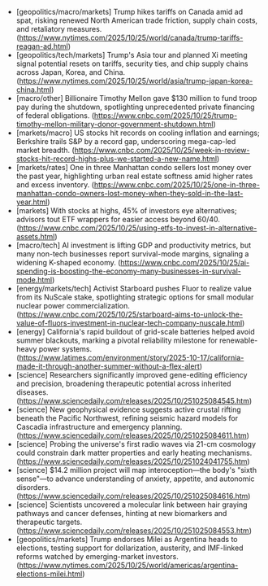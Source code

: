 - [geopolitics/macro/markets] Trump hikes tariffs on Canada amid ad spat, risking renewed North American trade friction, supply chain costs, and retaliatory measures. (https://www.nytimes.com/2025/10/25/world/canada/trump-tariffs-reagan-ad.html)
- [geopolitics/tech/markets] Trump's Asia tour and planned Xi meeting signal potential resets on tariffs, security ties, and chip supply chains across Japan, Korea, and China. (https://www.nytimes.com/2025/10/25/world/asia/trump-japan-korea-china.html)
- [macro/other] Billionaire Timothy Mellon gave $130 million to fund troop pay during the shutdown, spotlighting unprecedented private financing of federal obligations. (https://www.cnbc.com/2025/10/25/trump-timothy-mellon-military-donor-government-shutdown.html)
- [markets/macro] US stocks hit records on cooling inflation and earnings; Berkshire trails S&P by a record gap, underscoring mega-cap-led market breadth. (https://www.cnbc.com/2025/10/25/week-in-review-stocks-hit-record-highs-plus-we-started-a-new-name.html)
- [markets/rates] One in three Manhattan condo sellers lost money over the past year, highlighting urban real estate softness amid higher rates and excess inventory. (https://www.cnbc.com/2025/10/25/one-in-three-manhattan-condo-owners-lost-money-when-they-sold-in-the-last-year.html)
- [markets] With stocks at highs, 45% of investors eye alternatives; advisors tout ETF wrappers for easier access beyond 60/40. (https://www.cnbc.com/2025/10/25/using-etfs-to-invest-in-alternative-assets.html)
- [macro/tech] AI investment is lifting GDP and productivity metrics, but many non-tech businesses report survival-mode margins, signaling a widening K-shaped economy. (https://www.cnbc.com/2025/10/25/ai-spending-is-boosting-the-economy-many-businesses-in-survival-mode.html)
- [energy/markets/tech] Activist Starboard pushes Fluor to realize value from its NuScale stake, spotlighting strategic options for small modular nuclear power commercialization. (https://www.cnbc.com/2025/10/25/starboard-aims-to-unlock-the-value-of-fluors-investment-in-nuclear-tech-company-nuscale.html)
- [energy] California's rapid buildout of grid-scale batteries helped avoid summer blackouts, marking a pivotal reliability milestone for renewable-heavy power systems. (https://www.latimes.com/environment/story/2025-10-17/california-made-it-through-another-summer-without-a-flex-alert)
- [science] Researchers significantly improved gene-editing efficiency and precision, broadening therapeutic potential across inherited diseases. (https://www.sciencedaily.com/releases/2025/10/251025084545.htm)
- [science] New geophysical evidence suggests active crustal rifting beneath the Pacific Northwest, refining seismic hazard models for Cascadia infrastructure and emergency planning. (https://www.sciencedaily.com/releases/2025/10/251025084611.htm)
- [science] Probing the universe's first radio waves via 21-cm cosmology could constrain dark matter properties and early heating mechanisms. (https://www.sciencedaily.com/releases/2025/10/251024041755.htm)
- [science] $14.2 million project will map interoception—the body's "sixth sense"—to advance understanding of anxiety, appetite, and autonomic disorders. (https://www.sciencedaily.com/releases/2025/10/251025084616.htm)
- [science] Scientists uncovered a molecular link between hair graying pathways and cancer defenses, hinting at new biomarkers and therapeutic targets. (https://www.sciencedaily.com/releases/2025/10/251025084553.htm)
- [geopolitics/markets] Trump endorses Milei as Argentina heads to elections, testing support for dollarization, austerity, and IMF-linked reforms watched by emerging-market investors. (https://www.nytimes.com/2025/10/25/world/americas/argentina-elections-milei.html)